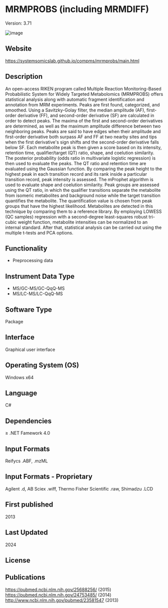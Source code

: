 # MRMPROBS (including MRMDIFF) 
Version: 3.71

![image](https://github.com/user-attachments/assets/135446b2-2cc2-4241-ab58-4ea98799c074)

## Website
https://systemsomicslab.github.io/compms/mrmprobs/main.html

## Description
An open-access RIKEN program called Multiple Reaction Monitoring-Based Probabilistic System for Widely Targeted Metabolomics (MRMPROBS) offers statistical analysis along with automatic fragment identification and annotation from MRM experiments. Peaks are first found, categorized, and smoothed. Using a Savitzky-Golay filter, the median amplitude (AF), first-order derivative (FF), and second-order derivative (SF) are calculated in order to detect peaks. The maxima of the first and second-order derivatives are determined, as well as the maximum amplitude difference between two neighboring peaks. Peaks are said to have edges when their amplitude and first-order derivative both surpass AF and FF at two nearby sites and tips when the first derivative's sign shifts and the second-order derivative falls below SF. Each metabolite peak is then given a score based on its intensity, retention time, qualifier/target (QT) ratio, shape, and coelution similarity. The posterior probability (odds ratio in multivariate logistic regression) is then used to evaluate the peaks. The QT ratio and retention time are evaluated using the Gaussian function. By comparing the peak height to the highest peak in each transition record and its rank inside a particular transition record, peak intensity is assessed. The mProphet algorithm is used to evaluate shape and coelution similarity. Peak groups are assessed using the QT ratio, in which the qualifier transitions separate the metabolite from isomeric metabolites and background noise while the target transition quantifies the metabolite. The quantification value is chosen from peak groups that have the highest likelihood. Metabolites are detected in this technique by comparing them to a reference library. By employing LOWESS (QC samples) regression with a second-degree least-squares robust tri-cubic weight function, metabolite intensities can be normalized to an internal standard. After that, statistical analysis can be carried out using the multiple t-tests and PCA options.


## Functionality
- Preprocessing data

## Instrument Data Type
- MS/GC-MS/GC-QqQ-MS
- MS/LC-MS/LC-QqQ-MS

## Software Type
Package

## Interface
Graphical user interface

## Operating System (OS)
Windows x64

## Language
C#

## Dependencies
≥ .NET Famework 4.0

## Input Formats
Reifycs .ABF, .mzML

## Input Formats - Proprietary
Agilent .d, AB Sciex .wiff, Thermo Fisher Scientific .raw, Shimadzu .LCD

## First published
2013

## Last Updated
2024

## License

## Publications
https://pubmed.ncbi.nlm.nih.gov/25688256/ (2015)
https://pubmed.ncbi.nlm.nih.gov/24753485/ (2014)
http://www.ncbi.nlm.nih.gov/pubmed/23581547 (2013)

